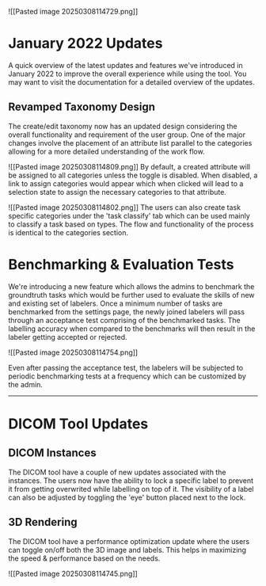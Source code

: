 ![[Pasted image 20250308114729.png]]


# January 2022 Updates

A quick overview of the latest updates and features we've introduced in January 2022 to improve the overall experience while using the tool. You may want to visit the documentation for a detailed overview of the updates.

## Revamped Taxonomy Design

The create/edit taxonomy now has an updated design considering the overall functionality and requirement of the user group. One of the major changes involve the placement of an attribute list parallel to the categories allowing for a more detailed understanding of the work flow.

![[Pasted image 20250308114809.png]]
By default, a created attribute will be assigned to all categories unless the toggle is disabled. When disabled, a link to assign categories would appear which when clicked will lead to a selection state to assign the necessary categories to that attribute.

![[Pasted image 20250308114802.png]]
The users can also create task specific categories under the 'task classify' tab which can be used mainly to classify a task based on types. The flow and functionality of the process is identical to the categories section.

# Benchmarking & Evaluation Tests

We're introducing a new feature which allows the admins to benchmark the groundtruth tasks which would be further used to evaluate the skills of new and existing set of labelers. Once a minimum number of tasks are benchmarked from the settings page, the newly joined labelers will pass through an acceptance test comprising of the benchmarked tasks. The labelling accuracy when compared to the benchmarks will then result in the labeler getting accepted or rejected.

![[Pasted image 20250308114754.png]]

Even after passing the acceptance test, the labelers will be subjected to periodic benchmarking tests at a frequency which can be customized by the admin.

---

# DICOM Tool Updates

## DICOM Instances

The DICOM tool have a couple of new updates associated with the instances. The users now have the ability to lock a specific label to prevent it from getting overwrited while labelling on top of it. The visibility of a label can also be adjusted by toggling the 'eye' button placed next to the lock.

## 3D Rendering

The DICOM tool have a performance optimization update where the users can toggle on/off both the 3D image and labels. This helps in maximizing the speed & performance based on the needs.

![[Pasted image 20250308114745.png]]